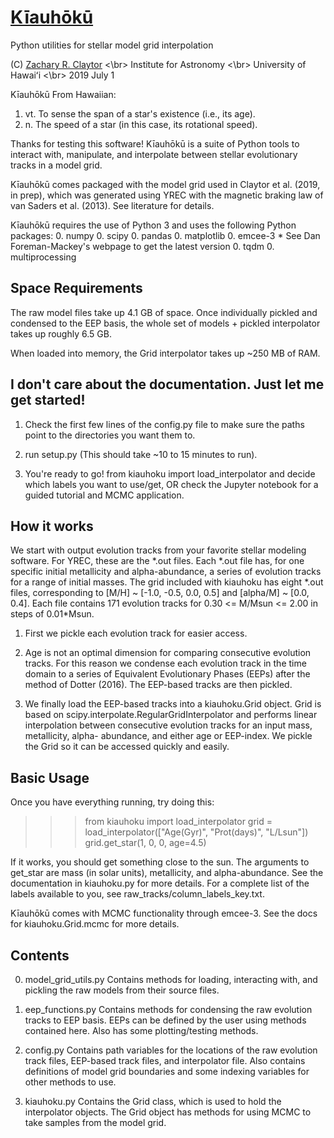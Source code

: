 # [Kīauhōkū][kiauhoku github]

Python utilities for stellar model grid interpolation

(C) [Zachary R. Claytor][zclaytor] <\br>
Institute for Astronomy <\br>
University of Hawaiʻi <\br>
2019 July 1

Kīauhōkū
From Hawaiian:
1. vt. To sense the span of a star's existence (i.e., its age).
2. n. The speed of a star (in this case, its rotational speed).


Thanks for testing this software! 
Kīauhōkū is a suite of Python tools to interact with, manipulate, 
and interpolate between stellar evolutionary tracks in a model grid. 

Kīauhōkū comes packaged with the model grid used in Claytor et al. (2019,
in prep), which was generated using YREC with the magnetic braking law
of van Saders et al. (2013). See literature for details.

Kīauhōkū requires the use of Python 3 and uses the following Python packages:
0. numpy
0. scipy
0. pandas
0. matplotlib
0. emcee-3 * See Dan Foreman-Mackey's webpage to get the latest version
0. tqdm
0. multiprocessing


## Space Requirements
The raw model files take up 4.1 GB of space. Once individually pickled and
condensed to the EEP basis, the whole set of models + pickled interpolator
takes up roughly 6.5 GB.

When loaded into memory, the Grid interpolator takes up ~250 MB of RAM.


## I don't care about the documentation. Just let me get started!
1. Check the first few lines of the config.py file to make sure the paths
   point to the directories you want them to.

2. run setup.py (This should take ~10 to 15 minutes to run).

3. You're ready to go! from kiauhoku import load_interpolator and decide
   which labels you want to use/get, OR check the Jupyter notebook for a guided
   tutorial and MCMC application.


## How it works

We start with output evolution tracks from your favorite stellar modeling
software. For YREC, these are the \*.out files. Each \*.out file has, for one
specific initial metallicity and alpha-abundance, a series of evolution tracks 
for a range of initial masses. The grid included with kiauhoku has eight \*.out
files, corresponding to 
[M/H] ~ [-1.0, -0.5, 0.0, 0.5] and
[alpha/M] ~ [0.0, 0.4].
Each file contains 171 evolution tracks for 0.30 <= M/Msun <= 2.00 in steps
of 0.01\*Msun.

1. First we pickle each evolution track for easier access.

2. Age is not an optimal dimension for comparing consecutive evolution tracks.
   For this reason we condense each evolution track in the time domain to a series
   of Equivalent Evolutionary Phases (EEPs) after the method of Dotter (2016). The
   EEP-based tracks are then pickled.

3. We finally load the EEP-based tracks into a kiauhoku.Grid object. Grid is based
   on scipy.interpolate.RegularGridInterpolator and performs linear interpolation
   between consecutive evolution tracks for an input mass, metallicity, alpha-
   abundance, and either age or EEP-index. We pickle the Grid so it can be 
   accessed quickly and easily.


## Basic Usage

Once you have everything running, try doing this:
>>> from kiauhoku import load_interpolator
>>> grid = load_interpolator(["Age(Gyr)", "Prot(days)", "L/Lsun"])
>>> grid.get_star(1, 0, 0, age=4.5)

If it works, you should get something close to the sun. The arguments to 
get_star are mass (in solar units), metallicity, and alpha-abundance. 
See the documentation in kiauhoku.py for more details. For a complete list
of the labels available to you, see raw_tracks/column_labels_key.txt.

Kīauhōkū comes with MCMC functionality through emcee-3. See the docs for
kiauhoku.Grid.mcmc for more details.


## Contents

0. model_grid_utils.py
   Contains methods for loading, interacting with, and pickling the raw models
   from their source files.

0. eep_functions.py
   Contains methods for condensing the raw evolution tracks to EEP basis. EEPs
   can be defined by the user using methods contained here. Also has some
   plotting/testing methods.

0. config.py
   Contains path variables for the locations of the raw evolution track files,
   EEP-based track files, and interpolator file.
   Also contains definitions of model grid boundaries and some indexing variables
   for other methods to use.

0. kiauhoku.py
   Contains the Grid class, which is used to hold the interpolator objects. The
   Grid object has methods for using MCMC to take samples from the model grid.
   
   
[kiauhoku github]: https://github.com/zclaytor/kiauhoku
[zclaytor]: https://zclaytor.github.io
